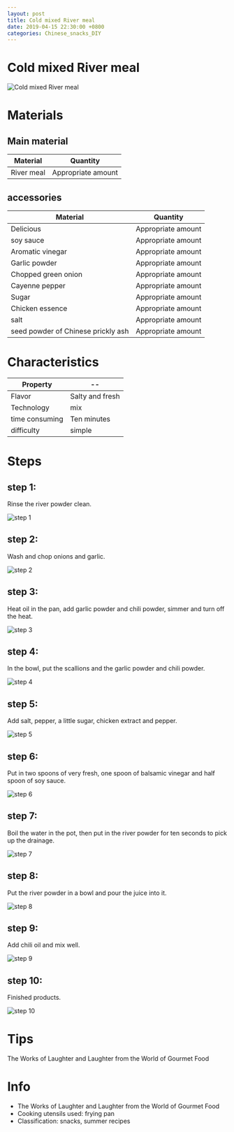 ```yaml
---
layout: post
title: Cold mixed River meal
date: 2019-04-15 22:30:00 +0800
categories: Chinese_snacks_DIY
---
```


# Cold mixed River meal

![Cold mixed River meal]({{site.baseurl}}/img/416244/416244.jpg)

# Materials


## Main material

Material|Quantity
--|--
River meal|Appropriate amount

## accessories

Material|Quantity
--|--
Delicious|Appropriate amount
soy sauce|Appropriate amount
Aromatic vinegar|Appropriate amount
Garlic powder|Appropriate amount
Chopped green onion|Appropriate amount
Cayenne pepper|Appropriate amount
Sugar|Appropriate amount
Chicken essence|Appropriate amount
salt|Appropriate amount
seed powder of Chinese prickly ash|Appropriate amount

# Characteristics

Property|--
--|--
Flavor|Salty and fresh
Technology|mix
time consuming|Ten minutes
difficulty|simple

# Steps

## step 1:

Rinse the river powder clean.

![step 1]({{site.baseurl}}/img/416244/1.jpg)

## step 2:

Wash and chop onions and garlic.

![step 2]({{site.baseurl}}/img/416244/2.jpg)

## step 3:

Heat oil in the pan, add garlic powder and chili powder, simmer and turn off the heat.

![step 3]({{site.baseurl}}/img/416244/3.jpg)

## step 4:

In the bowl, put the scallions and the garlic powder and chili powder.

![step 4]({{site.baseurl}}/img/416244/4.jpg)

## step 5:

Add salt, pepper, a little sugar, chicken extract and pepper.

![step 5]({{site.baseurl}}/img/416244/5.jpg)

## step 6:

Put in two spoons of very fresh, one spoon of balsamic vinegar and half spoon of soy sauce.

![step 6]({{site.baseurl}}/img/416244/6.jpg)

## step 7:

Boil the water in the pot, then put in the river powder for ten seconds to pick up the drainage.

![step 7]({{site.baseurl}}/img/416244/7.jpg)

## step 8:

Put the river powder in a bowl and pour the juice into it.

![step 8]({{site.baseurl}}/img/416244/8.jpg)

## step 9:

Add chili oil and mix well.

![step 9]({{site.baseurl}}/img/416244/9.jpg)

## step 10:

Finished products.

![step 10]({{site.baseurl}}/img/416244/10.jpg)

# Tips

The Works of Laughter and Laughter from the World of Gourmet Food

# Info

- The Works of Laughter and Laughter from the World of Gourmet Food
- Cooking utensils used: frying pan
- Classification: snacks, summer recipes